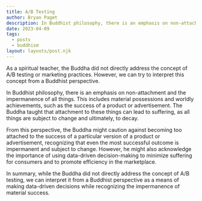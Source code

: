 ```yaml
---
title: A/B Testing
author: Bryan Paget
description: In Buddhist philosophy, there is an emphasis on non-attachment and the impermanence of all things.
date: 2023-04-09
tags:
  - posts
  - buddhism
layout: layouts/post.njk
---
```


As a spiritual teacher, the Buddha did not directly address the concept of A/B testing or marketing practices. However, we can try to interpret this concept from a Buddhist perspective.

In Buddhist philosophy, there is an emphasis on non-attachment and the impermanence of all things. This includes material possessions and worldly achievements, such as the success of a product or advertisement. The Buddha taught that attachment to these things can lead to suffering, as all things are subject to change and ultimately, to decay.

From this perspective, the Buddha might caution against becoming too attached to the success of a particular version of a product or advertisement, recognizing that even the most successful outcome is impermanent and subject to change. However, he might also acknowledge the importance of using data-driven decision-making to minimize suffering for consumers and to promote efficiency in the marketplace.

In summary, while the Buddha did not directly address the concept of A/B testing, we can interpret it from a Buddhist perspective as a means of making data-driven decisions while recognizing the impermanence of material success.
